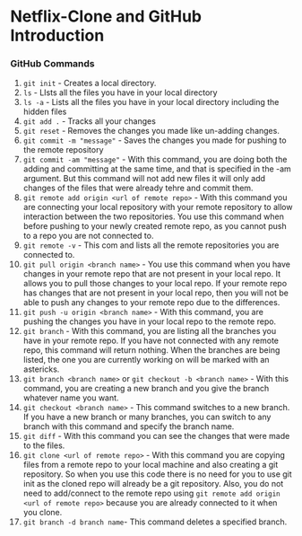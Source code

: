 # Netflix-Clone and GitHub Introduction

### **GitHub Commands**
1. ```git init``` - Creates a local directory.
2. ```ls``` - LIsts all the files you have in your local directory
4. ```ls -a``` - Lists all the files you have in your local directory including the hidden files
5. ```git add .``` - Tracks all your changes
6. ```git reset``` - Removes the changes you made like un-adding changes.
7. ```git commit -m "message"``` - Saves the changes you made for pushing to the remote repository
8. ```git commit -am "message"``` - With this command, you are doing both the adding and committing at the same time, and that is specified in the -am argument. But this command will not add new files it will only add changes of the files that were already tehre and commit them.
9. ```git remote add origin <url of remote repo>``` - With this command you are connecting your local repository with your remote repository to allow interaction between the two repositories. You use this command when before pushing to your newly created remote repo, as you cannot push to a repo you are not connected to.
10. ```git remote -v``` - This com and lists all the remote repositories you are connected to.
11. ```git pull origin <branch name>``` - You use this command when you have changes in your remote repo that are not present in your local repo. It allows you to pull those changes to your local repo. If your remote repo has changes that are not present in your local repo, then you will not be able to push any changes to your remote repo due to the differences.
12. ```git push -u origin <branch name>``` - With this command, you are pushing the changes you have in your local repo to the remote repo.
13. ```git branch``` - With this command, you are listing all the branches you have in your remote repo. If you have not connected with any remote repo, this command will return nothing. When the branches are being listed, the one you are currently working on will be marked with an astericks.
14. ```git branch <branch name>``` or ```git checkout -b <branch name>``` - With this command, you are creating a new branch and you give the branch whatever name you want.
15. ```git checkout <branch name>``` - This command switches to a new branch. If you have a new branch or many branches, you can switch to any branch with this command and specify the branch name.
16. ```git diff``` - With this command you can see the changes that were made to the files.
17. ```git clone <url of remote repo>``` - With this command you are copying files from a remote repo to your local machine and also creating a git repository. So when you use this code there is no need for you to use git init as the cloned repo will already be a git repository. Also, you do not need to add/connect to the remote repo using ```git remote add origin <url of remote repo>``` because you are already connected to it when you clone.
18. ```git branch -d branch name```- This command deletes a specified branch.
    

